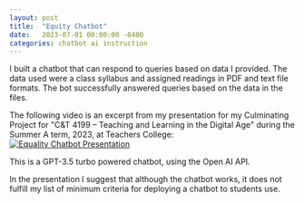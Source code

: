 ```yaml
---
layout: post
title:  "Equity Chatbot"
date:   2023-07-01 00:00:00 -0400
categories: chatbot ai instruction
---
```


I built a chatbot that can respond to queries based on data I provided. The data used were a class syllabus and assigned readings in PDF and text file formats. The bot successfully answered queries based on the data in the files.

The following video is an excerpt from my presentation for my Culminating Project for "C&T 4199 – Teaching and Learning in the Digital Age" during the Summer A term, 2023, at Teachers College:
[![Equality Chatbot Presentation](https://img.youtube.com/vi/0U-H8kgfj4U/0.jpg)](https://www.youtube.com/watch?v=0U-H8kgfj4U)

This is a GPT-3.5 turbo powered chatbot, using the Open AI API.

In the presentation I suggest that although the chatbot works, it does not fulfill my list of minimum criteria for deploying a chatbot to students use.
